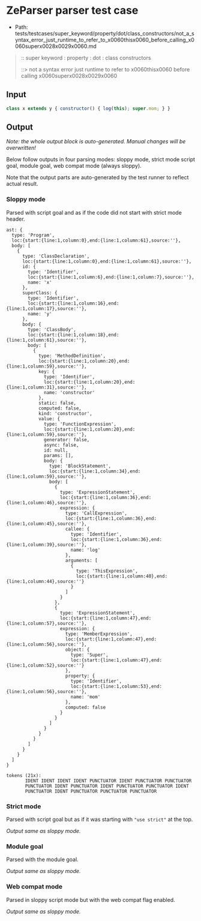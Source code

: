 # ZeParser parser test case

- Path: tests/testcases/super_keyword/property/dot/class_constructors/not_a_syntax_error_just_runtime_to_refer_to_x0060thisx0060_before_calling_x0060superx0028x0029x0060.md

> :: super keyword : property : dot : class constructors
>
> ::> not a syntax error just runtime to refer to x0060thisx0060 before calling x0060superx0028x0029x0060

## Input

`````js
class x extends y { constructor() { log(this); super.mom; } }
`````

## Output

_Note: the whole output block is auto-generated. Manual changes will be overwritten!_

Below follow outputs in four parsing modes: sloppy mode, strict mode script goal, module goal, web compat mode (always sloppy).

Note that the output parts are auto-generated by the test runner to reflect actual result.

### Sloppy mode

Parsed with script goal and as if the code did not start with strict mode header.

`````
ast: {
  type: 'Program',
  loc:{start:{line:1,column:0},end:{line:1,column:61},source:''},
  body: [
    {
      type: 'ClassDeclaration',
      loc:{start:{line:1,column:0},end:{line:1,column:61},source:''},
      id: {
        type: 'Identifier',
        loc:{start:{line:1,column:6},end:{line:1,column:7},source:''},
        name: 'x'
      },
      superClass: {
        type: 'Identifier',
        loc:{start:{line:1,column:16},end:{line:1,column:17},source:''},
        name: 'y'
      },
      body: {
        type: 'ClassBody',
        loc:{start:{line:1,column:18},end:{line:1,column:61},source:''},
        body: [
          {
            type: 'MethodDefinition',
            loc:{start:{line:1,column:20},end:{line:1,column:59},source:''},
            key: {
              type: 'Identifier',
              loc:{start:{line:1,column:20},end:{line:1,column:31},source:''},
              name: 'constructor'
            },
            static: false,
            computed: false,
            kind: 'constructor',
            value: {
              type: 'FunctionExpression',
              loc:{start:{line:1,column:20},end:{line:1,column:59},source:''},
              generator: false,
              async: false,
              id: null,
              params: [],
              body: {
                type: 'BlockStatement',
                loc:{start:{line:1,column:34},end:{line:1,column:59},source:''},
                body: [
                  {
                    type: 'ExpressionStatement',
                    loc:{start:{line:1,column:36},end:{line:1,column:46},source:''},
                    expression: {
                      type: 'CallExpression',
                      loc:{start:{line:1,column:36},end:{line:1,column:45},source:''},
                      callee: {
                        type: 'Identifier',
                        loc:{start:{line:1,column:36},end:{line:1,column:39},source:''},
                        name: 'log'
                      },
                      arguments: [
                        {
                          type: 'ThisExpression',
                          loc:{start:{line:1,column:40},end:{line:1,column:44},source:''}
                        }
                      ]
                    }
                  },
                  {
                    type: 'ExpressionStatement',
                    loc:{start:{line:1,column:47},end:{line:1,column:57},source:''},
                    expression: {
                      type: 'MemberExpression',
                      loc:{start:{line:1,column:47},end:{line:1,column:56},source:''},
                      object: {
                        type: 'Super',
                        loc:{start:{line:1,column:47},end:{line:1,column:52},source:''}
                      },
                      property: {
                        type: 'Identifier',
                        loc:{start:{line:1,column:53},end:{line:1,column:56},source:''},
                        name: 'mom'
                      },
                      computed: false
                    }
                  }
                ]
              }
            }
          }
        ]
      }
    }
  ]
}

tokens (21x):
       IDENT IDENT IDENT IDENT PUNCTUATOR IDENT PUNCTUATOR PUNCTUATOR
       PUNCTUATOR IDENT PUNCTUATOR IDENT PUNCTUATOR PUNCTUATOR IDENT
       PUNCTUATOR IDENT PUNCTUATOR PUNCTUATOR PUNCTUATOR
`````

### Strict mode

Parsed with script goal but as if it was starting with `"use strict"` at the top.

_Output same as sloppy mode._

### Module goal

Parsed with the module goal.

_Output same as sloppy mode._

### Web compat mode

Parsed in sloppy script mode but with the web compat flag enabled.

_Output same as sloppy mode._
